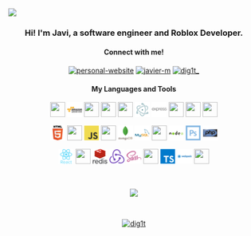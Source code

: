 <img align="center" src="https://i.imgur.com/g4fz8Fv.png" />

<h3 align="center">Hi! I'm Javi, a software engineer and Roblox Developer.</h3>

<h4 align="center">Connect with me!</h4>

<p align="center">
<a href="https://dig1t.io" target="_blank" rel="noreferrer"><img align="center" src="https://www.dig1t.io/i/icon@32x32.png" alt="personal-website" height="30" width="30" /></a>
<a href="https://linkedin.com/in/javier-m" target="_blank" rel="noreferrer"><img align="center" src="https://raw.githubusercontent.com/rahuldkjain/github-profile-readme-generator/master/src/images/icons/Social/linked-in-alt.svg" alt="javier-m" height="30" width="40" /></a>
<a href="https://instagram.com/dig1t_" target="_blank" rel="noreferrer"><img align="center" src="https://raw.githubusercontent.com/rahuldkjain/github-profile-readme-generator/master/src/images/icons/Social/instagram.svg" alt="dig1t_" height="30" width="40" /></a>
</p>

<h4 align="center">My Languages and Tools</h4>

<p align="center">
	<a href="https://aws.amazon.com/amplify/"> <img src="https://docs.amplify.aws/assets/logo-dark.svg" width="30" height="30"/></a>
	<a href="https://aws.amazon.com"> <img src="https://raw.githubusercontent.com/devicons/devicon/master/icons/amazonwebservices/amazonwebservices-original-wordmark.svg" width="30" height="30"/></a>
	<a href="https://babeljs.io/"> <img src="https://www.vectorlogo.zone/logos/babeljs/babeljs-icon.svg" width="30" height="30"/></a>
	<a href="https://www.blender.org/"> <img src="https://download.blender.org/branding/community/blender_community_badge_white.svg" width="30" height="30"/></a>
	<a href="https://www.chartjs.org"> <img src="https://www.chartjs.org/media/logo-title.svg" width="30" height="30"/></a>
	<a href="https://www.electronjs.org"> <img src="https://raw.githubusercontent.com/devicons/devicon/master/icons/electron/electron-original.svg" width="30" height="30"/></a>
	<a href="https://expressjs.com"> <img src="https://raw.githubusercontent.com/devicons/devicon/master/icons/express/express-original-wordmark.svg" width="30" height="30"/></a>
	<a href="https://firebase.google.com/"> <img src="https://www.vectorlogo.zone/logos/firebase/firebase-icon.svg" width="30" height="30"/></a>
	<a href="https://git-scm.com/"> <img src="https://www.vectorlogo.zone/logos/git-scm/git-scm-icon.svg" width="30" height="30"/></a>
	<a href="https://heroku.com"> <img src="https://www.vectorlogo.zone/logos/heroku/heroku-icon.svg" width="30" height="30"/></a>
</p>
<p align="center">
	<a href="https://www.w3.org/html/"> <img src="https://raw.githubusercontent.com/devicons/devicon/master/icons/html5/html5-original-wordmark.svg" width="30" height="30"/></a>
	<a href="https://www.adobe.com/in/products/illustrator.html"> <img src="https://www.vectorlogo.zone/logos/adobe_illustrator/adobe_illustrator-icon.svg" width="30" height="30"/></a>
	<a href="https://developer.mozilla.org/en-US/docs/Web/JavaScript"> <img src="https://raw.githubusercontent.com/devicons/devicon/master/icons/javascript/javascript-original.svg" width="30" height="30"/></a>
	<a href="https://mochajs.org"> <img src="https://www.vectorlogo.zone/logos/mochajs/mochajs-icon.svg" width="30" height="30"/></a>
	<a href="https://www.mongodb.com/"> <img src="https://raw.githubusercontent.com/devicons/devicon/master/icons/mongodb/mongodb-original-wordmark.svg" width="30" height="30"/></a>
	<a href="https://www.mysql.com/"> <img src="https://raw.githubusercontent.com/devicons/devicon/master/icons/mysql/mysql-original-wordmark.svg" width="30" height="30"/></a>
	<a href="https://nextjs.org/"> <img src="https://cdn.worldvectorlogo.com/logos/nextjs-2.svg" width="30" height="30"/></a>
	<a href="https://nodejs.org"> <img src="https://raw.githubusercontent.com/devicons/devicon/master/icons/nodejs/nodejs-original-wordmark.svg" width="30" height="30"/></a>
	<a href="https://www.photoshop.com/en"> <img src="https://raw.githubusercontent.com/devicons/devicon/master/icons/photoshop/photoshop-line.svg" width="30" height="30"/></a>
	<a href="https://www.php.net"> <img src="https://raw.githubusercontent.com/devicons/devicon/master/icons/php/php-original.svg" width="30" height="30"/></a>
</p>
<p align="center">
	<a href="https://reactjs.org/"> <img src="https://raw.githubusercontent.com/devicons/devicon/master/icons/react/react-original-wordmark.svg" width="30" height="30"/></a>
	<a href="https://reactnative.dev/"> <img src="https://reactnative.dev/img/header_logo.svg" width="30" height="30"/></a>
	<a href="https://redis.io"> <img src="https://raw.githubusercontent.com/devicons/devicon/master/icons/redis/redis-original-wordmark.svg" width="30" height="30"/></a>
	<a href="https://redux.js.org"> <img src="https://raw.githubusercontent.com/devicons/devicon/master/icons/redux/redux-original.svg" width="30" height="30"/></a>
	<a href="https://sass-lang.com"> <img src="https://raw.githubusercontent.com/devicons/devicon/master/icons/sass/sass-original.svg" width="30" height="30"/></a>
	<a href="https://tailwindcss.com/"> <img src="https://www.vectorlogo.zone/logos/tailwindcss/tailwindcss-icon.svg" width="30" height="30"/></a>
	<a href="https://www.typescriptlang.org/"> <img src="https://raw.githubusercontent.com/devicons/devicon/master/icons/typescript/typescript-original.svg" width="30" height="30"/></a>
	<a href="https://webpack.js.org"> <img src="https://raw.githubusercontent.com/devicons/devicon/d00d0969292a6569d45b06d3f350f463a0107b0d/icons/webpack/webpack-original-wordmark.svg" width="30" height="30"/></a>
	<a href="https://www.adobe.com/products/xd.html"> <img src="https://cdn.worldvectorlogo.com/logos/adobe-xd.svg" width="30" height="30"/></a>
</p>

<br />

<p align="center">
  <img align="center" src="https://github-readme-stats.vercel.app/api/top-langs/?username=dig1t&layout=compact&theme=radical" />
</p>

<br />

<p align="center">
  <a href="https://www.buymeacoffee.com/dig1t"> <img src="https://cdn.buymeacoffee.com/buttons/v2/default-yellow.png" height="50" width="210" alt="dig1t" /></a>
</p>
